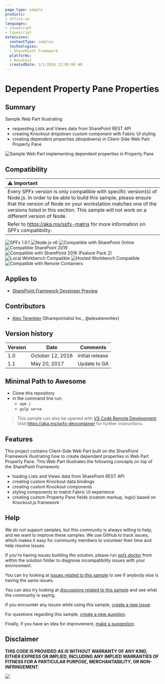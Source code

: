 ```yaml
---
page_type: sample
products:
- office-sp
languages:
- javascript
- typescript
extensions:
  contentType: samples
  technologies:
  - SharePoint Framework
  platforms:
  - Knockout
  createdDate: 1/1/2016 12:00:00 AM
---
```

# Dependent Property Pane Properties

## Summary
Sample Web Part illustrating
* requesting Lists and Views data from SharePoint REST API
* creating Knockout dropdown custom component with Fabric UI styling
* creating dependent properties (dropdowns) in Client-Side Web Part Property Pane

![Sample Web Part implementing dependent properties in Property Pane](./assets/dep-props.png)


## Compatibility

| :warning: Important          |
|:---------------------------|
| Every SPFx version is only compatible with specific version(s) of Node.js. In order to be able to build this sample, please ensure that the version of Node on your workstation matches one of the versions listed in this section. This sample will not work on a different version of Node.|
|Refer to <https://aka.ms/spfx-matrix> for more information on SPFx compatibility.   |

![SPFx 1.0.1](https://img.shields.io/badge/SPFx-1.0.1-green.svg)
![Node.js v6](https://img.shields.io/badge/Node.js-v6-green.svg) 
![Compatible with SharePoint Online](https://img.shields.io/badge/SharePoint%20Online-Compatible-green.svg)
![Compatible SharePoint 2019](https://img.shields.io/badge/SharePoint%20Server%202019-Compatible-green.svg)
![Compatible with SharePoint 2016 (Feature Pack 2)](https://img.shields.io/badge/SharePoint%20Server%202016%20(Feature%20Pack%202)-Compatible-green.svg)
![Local Workbench Compatible](https://img.shields.io/badge/Local%20Workbench-Compatible-green.svg)
![Hosted Workbench Compatible](https://img.shields.io/badge/Hosted%20Workbench-Compatible-green.svg)
![Compatible with Remote Containers](https://img.shields.io/badge/Remote%20Containers-Compatible-green.svg)



## Applies to

* [SharePoint Framework Developer Preview](https://learn.microsoft.com/sharepoint/dev/spfx/sharepoint-framework-overview)

## Contributors

* [Alex Terentiev](https://github.com/AJIXuMuK) (Sharepointalist Inc., @alexaterentiev)

## Version history

Version|Date|Comments
-------|----|--------
1.0|October 12, 2016|Initial release
1.1|May 20, 2017| Update to GA

## Minimal Path to Awesome

- Clone this repository
- in the command line run:
  - `npm i`
  - `gulp serve`

>  This sample can also be opened with [VS Code Remote Development](https://code.visualstudio.com/docs/remote/remote-overview). Visit https://aka.ms/spfx-devcontainer for further instructions.

## Features
This project contains Client-Side Web Part built on the SharePoint Framework illustrating how to create dependent properties in Web Part Property Pane.
This Web Part illustrates the following concepts on top of the SharePoint Framework:

- loading Lists and Views data from SharePoint REST API
- creating custom Knockout data bindings
- creating custom Knockout components
- styling components to match Fabric UI experience
- creating custom Property Pane fields (custom markup, logic) based on Knockout.js framework

## Help

We do not support samples, but this community is always willing to help, and we want to improve these samples. We use GitHub to track issues, which makes it easy for  community members to volunteer their time and help resolve issues.

If you're having issues building the solution, please run [spfx doctor](https://pnp.github.io/cli-microsoft365/cmd/spfx/spfx-doctor/) from within the solution folder to diagnose incompatibility issues with your environment.

You can try looking at [issues related to this sample](https://github.com/pnp/sp-dev-fx-webparts/issues?q=label%3A%22sample%3A%20knockout-dependent-properties%22) to see if anybody else is having the same issues.

You can also try looking at [discussions related to this sample](https://github.com/pnp/sp-dev-fx-webparts/discussions?discussions_q=knockout-dependent-properties) and see what the community is saying.

If you encounter any issues while using this sample, [create a new issue](https://github.com/pnp/sp-dev-fx-webparts/issues/new?assignees=&labels=Needs%3A+Triage+%3Amag%3A%2Ctype%3Abug-suspected%2Csample%3A%20knockout-dependent-properties&template=bug-report.yml&sample=knockout-dependent-properties&authors=@AJIXuMuK&title=knockout-dependent-properties%20-%20).

For questions regarding this sample, [create a new question](https://github.com/pnp/sp-dev-fx-webparts/issues/new?assignees=&labels=Needs%3A+Triage+%3Amag%3A%2Ctype%3Aquestion%2Csample%3A%20knockout-dependent-properties&template=question.yml&sample=knockout-dependent-properties&authors=@AJIXuMuK&title=knockout-dependent-properties%20-%20).

Finally, if you have an idea for improvement, [make a suggestion](https://github.com/pnp/sp-dev-fx-webparts/issues/new?assignees=&labels=Needs%3A+Triage+%3Amag%3A%2Ctype%3Aenhancement%2Csample%3A%20knockout-dependent-properties&template=suggestion.yml&sample=knockout-dependent-properties&authors=@AJIXuMuK&title=knockout-dependent-properties%20-%20).


## Disclaimer

**THIS CODE IS PROVIDED *AS IS* WITHOUT WARRANTY OF ANY KIND, EITHER EXPRESS OR IMPLIED, INCLUDING ANY IMPLIED WARRANTIES OF FITNESS FOR A PARTICULAR PURPOSE, MERCHANTABILITY, OR NON-INFRINGEMENT.**


<img src="https://pnptelemetry.azurewebsites.net/sp-dev-fx-webparts/samples/knockout-dependent-properties" />
